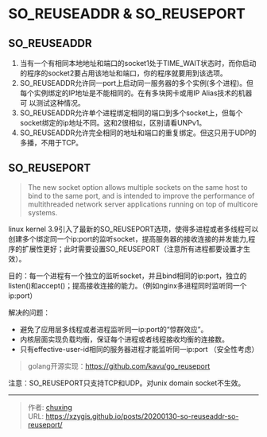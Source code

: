 # SO_REUSEADDR & SO_REUSEPORT


## SO_REUSEADDR

1. 当有一个有相同本地地址和端口的socket1处于TIME_WAIT状态时，而你启动的程序的socket2要占用该地址和端口，你的程序就要用到该选项。
2. SO_REUSEADDR允许同一port上启动同一服务器的多个实例(多个进程)。但每个实例绑定的IP地址是不能相同的。在有多块网卡或用IP Alias技术的机器可
以测试这种情况。
3. SO_REUSEADDR允许单个进程绑定相同的端口到多个socket上，但每个socket绑定的ip地址不同。这和2很相似，区别请看UNPv1。
4. SO_REUSEADDR允许完全相同的地址和端口的重复绑定。但这只用于UDP的多播，不用于TCP。

<!-- more -->

## SO_REUSEPORT
> The new socket option allows multiple sockets on the same host to bind to the same port, and is intended to improve the performance of multithreaded network server applications running on top of multicore systems.

linux kernel 3.9引入了最新的SO_REUSEPORT选项，使得多进程或者多线程可以创建多个绑定同一个ip:port的监听socket，提高服务器的接收连接的并发能力,程序的扩展性更好；此时需要设置SO_REUSEPORT（注意所有进程都要设置才生效）。

目的：每一个进程有一个独立的监听socket，并且bind相同的ip:port，独立的listen()和accept()；提高接收连接的能力。（例如nginx多进程同时监听同一个ip:port）

解决的问题：

- 避免了应用层多线程或者进程监听同一ip:port的“惊群效应”。
- 内核层面实现负载均衡，保证每个进程或者线程接收均衡的连接数。
- 只有effective-user-id相同的服务器进程才能监听同一ip:port （安全性考虑）

> golang开源实现：https://github.com/kavu/go_reuseport

注意：SO_REUSEPORT只支持TCP和UDP。对unix domain socket不生效。

---

> 作者: [chuxing](https://github.com/xzygis)  
> URL: https://xzygis.github.io/posts/20200130-so-reuseaddr-so-reuseport/  

